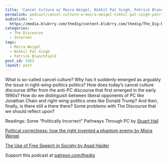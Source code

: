 ```yaml
---
title: 'Cancel Culture w/ Moira Weigel, Nikhil Pal Singh, Patrick Blanchfield'
permalink: podcast/cancel-culture-w-moira-weigel-nikhil-pal-singh-patrick-blanchfield/
audiolink: >-
  https://media.blubrry.com/thedig/content.blubrry.com/thedig/The_Dig-EP_305-Cancel.mp3
categories:
  - The Discourse
  - Internet
tags:
  - Moira Weigel
  - Nikhil Pal Singh
  - Patrick Blanchfield
post_id: 1953
layout: post
---
```


What is so-called cancel culture? Why has it suddenly emerged as arguably
the issue in right-wing-politics politics? How does today’s cancel culture discourse differ from the anti-PC discourse that first emerged in the early 1990s? How do we distinguish between liberal opponents of PC like Jonathan Chain and right-wing-politics ones like Donald Trump? And then, finally, is there still a
there there? Some problems with The Discourse that we should reflect upon?

Readings:
Some “Politically Incorrect” Pathways Through PC by [Stuart Hall](https://www.ram-wan.net/restrepo/hall/some%20politically%20incorrect%20pathways.pdf)

[Political correctness: how the right invented a phantom enemy by Moira Weigel](https://www.theguardian.com/us-news/2016/nov/30/political-correctness-how-the-right-invented-phantom-enemy-donald-trump)

[The Use of Free Speech in Society by Asad Haider](https://www.versobooks.com/blogs/4793-the-use-of-free-speech-in-society)

Support this podcast at [patreon.com/thedig](http://www.patreon.com/TheDig)

